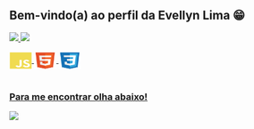 ## Bem-vindo(a) ao perfil da Evellyn Lima 😁

 <div>
   <a href="https://github.com/evellyn-lima">
   <img height="180em" src="https://github-readme-stats.vercel.app/api?username=evellyn-lima&show_icons=true&theme=tokyonight&include_all_commits=true&count_private=true"/>
   <img height="180em" src="https://github-readme-stats.vercel.app/api/top-langs/?username=evellyn-lima&layout=compact&langs_count=6&theme=tokyonight"/>
</div>
    
<div style="display: inline_block"><br>
  <img align="center" alt="Js" height="30" width="40" src="https://raw.githubusercontent.com/devicons/devicon/master/icons/javascript/javascript-plain.svg">
  <img align="center" alt="HTML" height="30" width="40" src="https://raw.githubusercontent.com/devicons/devicon/master/icons/html5/html5-original.svg">
  <img align="center" alt="CSS" height="30" width="40" src="https://raw.githubusercontent.com/devicons/devicon/master/icons/css3/css3-original.svg">
</div>
 
<br>
 
### Para me encontrar olha abaixo!
 
<div> 
 <a href="https://www.instagram.com/theevie.png?igsh=MWFpYzcxd3U5amwxaw==" target="_blank"><img src="https://img.shields.io/badge/-Instagram-%23E4405F?style=for-the-badge&logo=instagram&logoColor=white" target="_blank"></a>
  <a href =" "<img src="https://img.shields.io/badge/-Gmail-%23333?style=for-the-badge&logo=gmail&logoColor=white" target="_blank"></a>

</div>
